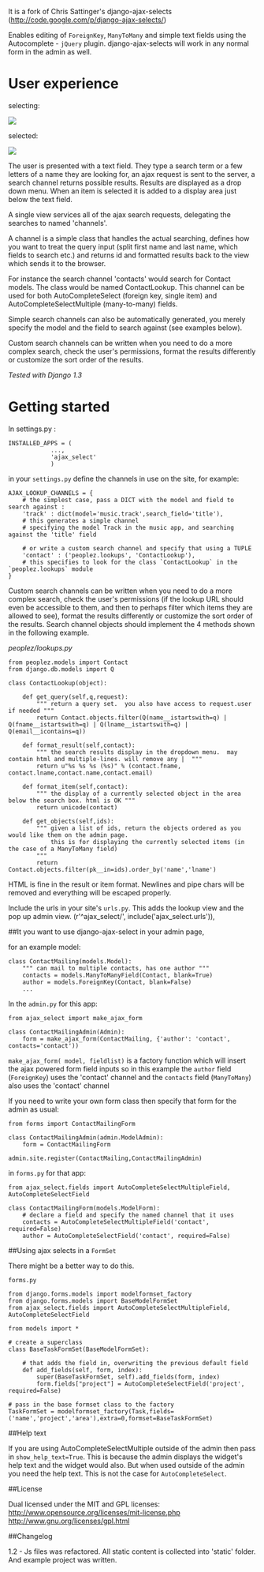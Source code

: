It is a fork of Chris Sattinger's  django-ajax-selects (http://code.google.com/p/django-ajax-selects/)

Enables editing of `ForeignKey`, `ManyToMany` and simple text fields using the Autocomplete - `jQuery` plugin.
django-ajax-selects will work in any normal form in the admin as well.

User experience
===============

selecting:

<img src='http://github.com/millioner/django-ajax-select/blob/master/example/ajax_select_example/static/selecting.png?raw=true'/>

selected:

<img src='http://github.com/millioner/django-ajax-select/blob/master/example/ajax_select_example/static/selected.png?raw=true'/>

The user is presented with a text field. They type a search term or a few letters of a name they are looking for,
an ajax request is sent to the server, a search channel returns possible results.
Results are displayed as a drop down menu.
When an item is selected it is added to a display area just below the text field.

A single view services all of the ajax search requests, delegating the searches to named 'channels'.

A channel is a simple class that handles the actual searching, defines how you want to treat the query input
(split first name and last name, which fields to search etc.) and returns id and formatted results back
to the view which sends it to the browser.

For instance the search channel 'contacts' would search for Contact models.
The class would be named ContactLookup. This channel can be used for both AutoCompleteSelect (foreign key, single item)
and AutoCompleteSelectMultiple (many-to-many) fields.

Simple search channels can also be automatically generated, you merely specify the model and the field to search against
(see examples below).

Custom search channels can be written when you need to do a more complex search, check the user's permissions,
format the results differently or customize the sort order of the results.


*Tested with Django 1.3*

Getting started
===============

In settings.py :

    INSTALLED_APPS = (
                ...,
                'ajax_select'
                )

in your `settings.py` define the channels in use on the site, for example:


    AJAX_LOOKUP_CHANNELS = {
        # the simplest case, pass a DICT with the model and field to search against :
        'track' : dict(model='music.track',search_field='title'),
        # this generates a simple channel
        # specifying the model Track in the music app, and searching against the 'title' field

        # or write a custom search channel and specify that using a TUPLE
        'contact' : ('peoplez.lookups', 'ContactLookup'),
        # this specifies to look for the class `ContactLookup` in the `peoplez.lookups` module
    }

Custom search channels can be written when you need to do a more complex search, check the user's permissions
(if the lookup URL should even be accessible to them, and then to perhaps filter which items they are allowed to see),
format the results differently or customize the sort order of the results.
Search channel objects should implement the 4 methods shown in the following example.

_peoplez/lookups.py_

    from peoplez.models import Contact
    from django.db.models import Q

    class ContactLookup(object):

        def get_query(self,q,request):
            """ return a query set.  you also have access to request.user if needed """
            return Contact.objects.filter(Q(name__istartswith=q) | Q(fname__istartswith=q) | Q(lname__istartswith=q) | Q(email__icontains=q))

        def format_result(self,contact):
            """ the search results display in the dropdown menu.  may contain html and multiple-lines. will remove any |  """
            return u"%s %s %s (%s)" % (contact.fname, contact.lname,contact.name,contact.email)

        def format_item(self,contact):
            """ the display of a currently selected object in the area below the search box. html is OK """
            return unicode(contact)

        def get_objects(self,ids):
            """ given a list of ids, return the objects ordered as you would like them on the admin page.
                this is for displaying the currently selected items (in the case of a ManyToMany field)
            """
            return Contact.objects.filter(pk__in=ids).order_by('name','lname')


HTML is fine in the result or item format. Newlines and pipe chars will be removed and everything will be escaped properly.

Include the urls in your site's `urls.py`. This adds the lookup view and the pop up admin view.
    (r'^ajax_select/', include('ajax_select.urls')),


##It you want to use django-ajax-select in your admin page,

for an example model:


    class ContactMailing(models.Model):
        """ can mail to multiple contacts, has one author """
        contacts = models.ManyToManyField(Contact, blank=True)
        author = models.ForeignKey(Contact, blank=False)
        ...

In the `admin.py` for this app:

    from ajax_select import make_ajax_form

    class ContactMailingAdmin(Admin):
        form = make_ajax_form(ContactMailing, {'author': 'contact', contacts='contact'))

`make_ajax_form( model, fieldlist)` is a factory function which will insert the ajax powered form field inputs
so in this example the `author` field (`ForeignKey`) uses the 'contact' channel and the `contacts` field (`ManyToMany`)
also uses the 'contact' channel


If you need to write your own form class then specify that form for the admin as usual:


    from forms import ContactMailingForm

    class ContactMailingAdmin(admin.ModelAdmin):
        form = ContactMailingForm

    admin.site.register(ContactMailing,ContactMailingAdmin)


in `forms.py` for that app:

    from ajax_select.fields import AutoCompleteSelectMultipleField, AutoCompleteSelectField

    class ContactMailingForm(models.ModelForm):
        # declare a field and specify the named channel that it uses
        contacts = AutoCompleteSelectMultipleField('contact', required=False)
        author = AutoCompleteSelectField('contact', required=False)


##Using ajax selects in a `FormSet`

There might be a better way to do this.

`forms.py`

    from django.forms.models import modelformset_factory
    from django.forms.models import BaseModelFormSet
    from ajax_select.fields import AutoCompleteSelectMultipleField, AutoCompleteSelectField

    from models import *

    # create a superclass
    class BaseTaskFormSet(BaseModelFormSet):

        # that adds the field in, overwriting the previous default field
        def add_fields(self, form, index):
            super(BaseTaskFormSet, self).add_fields(form, index)
            form.fields["project"] = AutoCompleteSelectField('project', required=False)

    # pass in the base formset class to the factory
    TaskFormSet = modelformset_factory(Task,fields=('name','project','area'),extra=0,formset=BaseTaskFormSet)




##Help text

If you are using AutoCompleteSelectMultiple outside of the admin then pass in `show_help_text=True`. 
This is because the admin displays the widget's help text and the widget would also.
But when used outside of the admin you need the help text. This is not the case for `AutoCompleteSelect`.

##License

Dual licensed under the MIT and GPL licenses:
   http://www.opensource.org/licenses/mit-license.php
   http://www.gnu.org/licenses/gpl.html


##Changelog

1.2 -
Js files was refactored.
All static content is collected into 'static' folder.
And example project was written.
